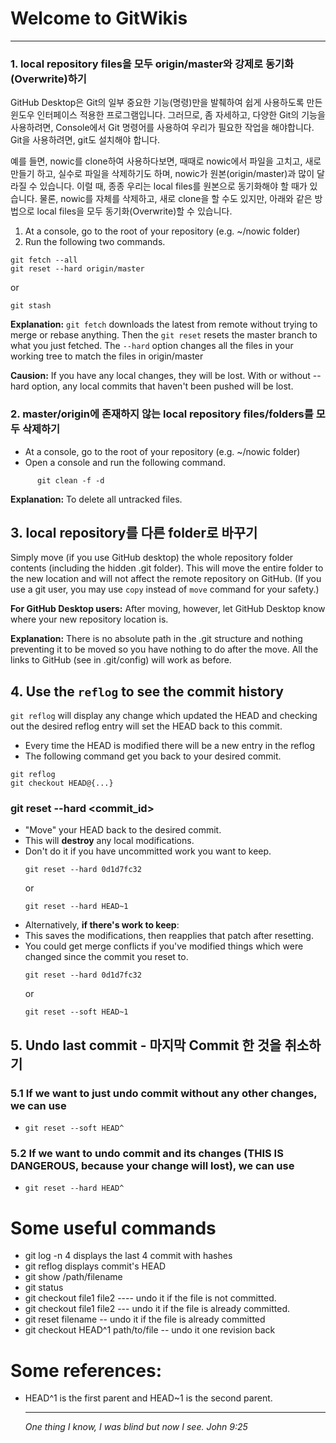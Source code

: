 # Welcome to GitWikis
---------------------------------------------
### 1. local repository files을 모두 origin/master와 강제로 동기화(Overwrite)하기

GitHub Desktop은 Git의 일부 중요한 기능(명령)만을 발췌하여 쉽게 사용하도록 만든 윈도우 인터페이스 적용한 프로그램입니다. 그러므로, 좀 자세하고, 다양한 Git의 기능을 사용하려면, Console에서 Git 명령어를 사용하여 우리가 필요한 작업을 해야합니다. Git을 사용하려면, git도 설치해야 합니다.

예를 들면, nowic를 clone하여 사용하다보면, 때때로 nowic에서 파일을 고치고, 새로 만들기 하고, 실수로 파일을 삭제하기도 하며, nowic가 원본(origin/master)과 많이 달라질 수 있습니다. 이럴 때, 종종 우리는 local files를 원본으로 동기화해야 할 때가 있습니다.  물론, nowic를 자체를 삭제하고, 새로 clone을 할 수도 있지만, 아래와 같은 방법으로 local files을 모두 동기화(Overwrite)할 수 있습니다.

1. At a console, go to the root of your repository (e.g. ~/nowic folder)
1. Run the following two commands.

```
git fetch --all
git reset --hard origin/master
```
or
```
git stash
```

__Explanation:__ `git fetch` downloads the latest from remote without trying to merge or rebase anything. Then the `git reset` resets the master branch to what you just fetched. The `--hard` option changes all the files in your working tree to match the files in origin/master

__Causion:__ If you have any local changes, they will be lost. With or without --hard option, any local commits that haven't been pushed will be lost.


### 2. master/origin에 존재하지 않는 local repository files/folders를 모두 삭제하기
- At a console, go to the root of your repository (e.g. ~/nowic folder)
- Open a console and run the following command.
```
      git clean -f -d
```
__Explanation:__ To delete all untracked files.

## 3. local repository를 다른 folder로 바꾸기
Simply move (if you use GitHub desktop) the whole repository folder contents (including the hidden .git folder). This will move the entire folder to the new location and will not affect the remote repository on GitHub. (If you use a git user, you may use `copy` instead of `move` command for your safety.)

__For GitHub Desktop users:__ After moving, however, let GitHub Desktop know where your new repository location is.

__Explanation:__ There is no absolute path in the .git structure and nothing preventing it to be moved so you have nothing to do after the move. All the links to GitHub (see in .git/config) will work as before.

## 4. Use the `reflog` to see the commit history
`git reflog` will display any change which updated the HEAD and checking out the desired reflog entry will set the HEAD back to this commit.
  - Every time the HEAD is modified there will be a new entry in the reflog
  - The following command get you back to your desired commit.
  ```
  git reflog
  git checkout HEAD@{...}
  ```

### git reset --hard <commit_id>  
  - "Move" your HEAD back to the desired commit.
  - This will __destroy__ any local modifications.
  - Don't do it if you have uncommitted work you want to keep.
    ```
    git reset --hard 0d1d7fc32
    ```
    or
    ```
    git reset --hard HEAD~1
    ```
  - Alternatively, __if there's work to keep__:
  - This saves the modifications, then reapplies that patch after resetting.
  - You could get merge conflicts if you've modified things which were changed since the commit you reset to.
    ```
    git reset --hard 0d1d7fc32
    ```
    or
    ```
    git reset --soft HEAD~1
    ```

## 5. Undo last commit - 마지막 Commit 한 것을 취소하기

### 5.1 If we want to just undo commit without any other changes, we can use
  - `git reset --soft HEAD^`
### 5.2 If we want to undo commit and its changes (THIS IS DANGEROUS, because your change will lost), we can use
  - `git reset --hard HEAD^`

# Some useful commands
  - git log -n 4       displays the last 4 commit with hashes
  - git reflog         displays commit's HEAD
  - git show <commit-id> /path/filename
  - git status
  - git checkout file1 file2   ---- undo it if the file is not committed.
  - git checkout <hash> file1 file2 --- undo it if the file is already committed.
  - git reset <hash> filename -- undo it if the file is already committed
  - git checkout HEAD^1 path/to/file -- undo it one revision back

# Some references:
- HEAD^1 is the first parent and HEAD~1 is the second parent.


  ----------------------------
  _One thing I know, I was blind but now I see. John 9:25_
